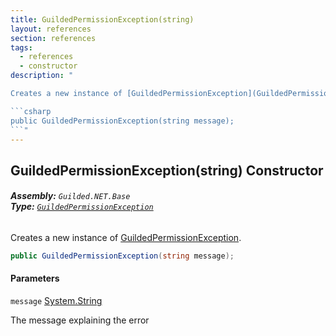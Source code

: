 ```yaml
---
title: GuildedPermissionException(string)
layout: references
section: references
tags:
  - references
  - constructor
description: "

Creates a new instance of [GuildedPermissionException](GuildedPermissionException 'Guilded.NET.Base.GuildedPermissionException').

```csharp
public GuildedPermissionException(string message);
```"
---
```


## GuildedPermissionException(string) Constructor
###### **Assembly:** `Guilded.NET.Base`<br/>**Type:** [`GuildedPermissionException`](GuildedPermissionException 'Guilded.NET.Base.GuildedPermissionException')

Creates a new instance of [GuildedPermissionException](GuildedPermissionException 'Guilded.NET.Base.GuildedPermissionException').

```csharp
public GuildedPermissionException(string message);
```
#### Parameters

<a name='Guilded.NET.Base.GuildedPermissionException.GuildedPermissionException(string).message'></a>

`message` [System.String](https://docs.microsoft.com/en-us/dotnet/api/System.String 'System.String')

The message explaining the error
